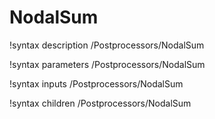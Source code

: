 <!-- MOOSE Documentation Stub: Remove this when content is added. -->

# NodalSum
!syntax description /Postprocessors/NodalSum

!syntax parameters /Postprocessors/NodalSum

!syntax inputs /Postprocessors/NodalSum

!syntax children /Postprocessors/NodalSum
